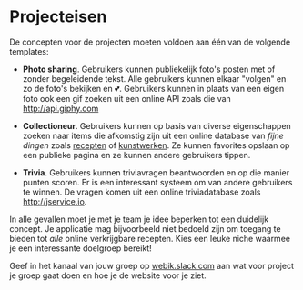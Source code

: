 # Projecteisen

De concepten voor de projecten moeten voldoen aan één van de volgende templates:

- **Photo sharing**. Gebruikers kunnen publiekelijk foto's posten met of zonder begeleidende tekst. Alle gebruikers kunnen elkaar "volgen" en zo de foto's bekijken en 💕. Gebruikers kunnen in plaats van een eigen foto ook een gif zoeken uit een online API zoals die van <http://api.giphy.com>

- **Collectioneur**. Gebruikers kunnen op basis van diverse eigenschappen zoeken naar items die afkomstig zijn uit een online database van *fijne dingen* zoals [recepten](http://developer.edamam.com) of [kunstwerken](http://rijksmuseum.github.io). Ze kunnen favorites opslaan op een publieke pagina en ze kunnen andere gebruikers tippen.

- **Trivia**. Gebruikers kunnen triviavragen beantwoorden en op die manier punten scoren. Er is een interessant systeem om van andere gebruikers te winnen. De vragen komen uit een online triviadatabase zoals <http://jservice.io>.

In alle gevallen moet je met je team je idee beperken tot een duidelijk concept. Je applicatie mag bijvoorbeeld niet bedoeld zijn om toegang te bieden tot *alle* online verkrijgbare recepten. Kies een leuke niche waarmee je een interessante doelgroep bereikt!

Geef in het kanaal van jouw groep op [webik.slack.com](https://webik.slack.com) aan wat voor project je groep gaat doen en hoe je de website voor je ziet.
